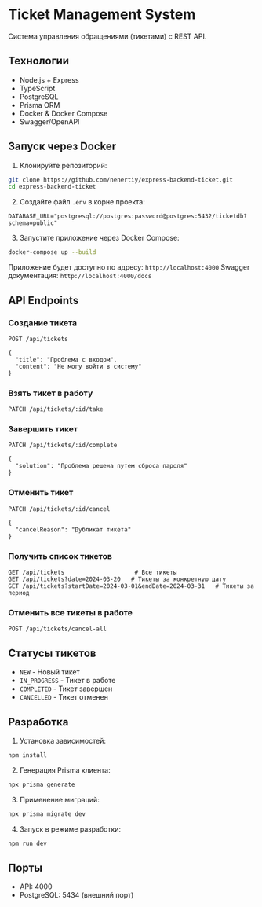 # Ticket Management System

Система управления обращениями (тикетами) с REST API.

## Технологии

- Node.js + Express
- TypeScript
- PostgreSQL
- Prisma ORM
- Docker & Docker Compose
- Swagger/OpenAPI

## Запуск через Docker

1. Клонируйте репозиторий:
```bash
git clone https://github.com/nenertiy/express-backend-ticket.git
cd express-backend-ticket
```

2. Создайте файл `.env` в корне проекта:
```env
DATABASE_URL="postgresql://postgres:password@postgres:5432/ticketdb?schema=public"
```

3. Запустите приложение через Docker Compose:
```bash
docker-compose up --build
```

Приложение будет доступно по адресу: `http://localhost:4000`
Swagger документация: `http://localhost:4000/docs`

## API Endpoints

### Создание тикета
```http
POST /api/tickets

{
  "title": "Проблема с входом",
  "content": "Не могу войти в систему"
}
```

### Взять тикет в работу
```http
PATCH /api/tickets/:id/take
```

### Завершить тикет
```http
PATCH /api/tickets/:id/complete

{
  "solution": "Проблема решена путем сброса пароля"
}
```

### Отменить тикет
```http
PATCH /api/tickets/:id/cancel

{
  "cancelReason": "Дубликат тикета"
}
```

### Получить список тикетов
```http
GET /api/tickets                    # Все тикеты
GET /api/tickets?date=2024-03-20   # Тикеты за конкретную дату
GET /api/tickets?startDate=2024-03-01&endDate=2024-03-31   # Тикеты за период
```

### Отменить все тикеты в работе
```http
POST /api/tickets/cancel-all
```

## Статусы тикетов

- `NEW` - Новый тикет
- `IN_PROGRESS` - Тикет в работе
- `COMPLETED` - Тикет завершен
- `CANCELLED` - Тикет отменен

## Разработка

1. Установка зависимостей:
```bash
npm install
```

2. Генерация Prisma клиента:
```bash
npx prisma generate
```

3. Применение миграций:
```bash
npx prisma migrate dev
```

4. Запуск в режиме разработки:
```bash
npm run dev
```

## Порты

- API: 4000
- PostgreSQL: 5434 (внешний порт)
